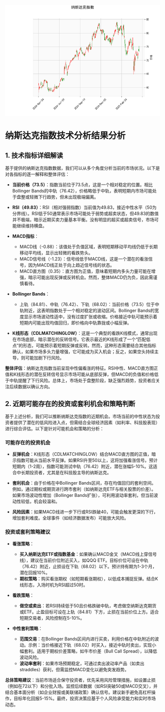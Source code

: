 ![图](NDAQ.png)

# 纳斯达克指数技术分析结果分析

## 1. 技术指标详细解读
基于提供的纳斯达克指数数据，我们可以从多个角度分析当前的市场状况。以下是对各指标的逐一解释和整体评估：

- **当前价格（73.5）**：指数当前位于73.5点，这是一个相对稳定的位置。相比Bollinger Bands的中轨（76.42），价格略低于中轨，表明短期内市场可能处于盘整或轻微下行趋势，但未出现极端偏离。

- **RSI（49.83）**：RSI（相对强弱指数）当前值为49.83，接近中性水平（50为分界线）。RSI低于50通常表示市场可能处于弱势或超卖状态，但49.83的数值并不极端，暗示近期买卖力量基本平衡。没有明显的超买或超卖信号，市场可能继续维持横盘。

- **MACD指标**：
  - MACD线（-0.88）：该值处于负值区域，表明短期移动平均线仍低于长期移动平均线，显示出轻微的看跌势头。
  - MACD信号线（-1.23）：信号线低于MACD线，这是一个潜在的看涨信号，因为MACD线正处于向上趋近信号线的状态。
  - MACD直方图（0.35）：直方图为正值，意味着短期内多头力量可能在增强，暗示可能出现反弹或反转机会。然而，整体MACD仍为负，因此需谨慎看待。

- **Bollinger Bands**：
  - 上轨（84.81）、中轨（76.42）、下轨（68.02）：当前价格（73.5）位于中轨附近，这表明指数处于一个相对稳定的波动区间。Bollinger Bands的宽度显示市场波动性适中，没有过度扩张或收缩。价格接近中轨可能预示着短期内可能出现均值回归，即价格向中轨靠拢或小幅反弹。

- **K线形态（CDLMATCHINGLOW）**：这是一个典型的看跌K线模式，通常出现在市场底部，暗示潜在的反转信号。它表示最近的K线形成了一个“匹配低点”的形态，可能预示着短期反弹或反转。然而，这种形态需要结合其他指标确认，如果市场多头力量增强，它可能成为买入机会；反之，如果空头持续主导，则可能加剧下行风险。

**整体评估**：纳斯达克指数当前呈现中性偏看涨的特征。RSI中性、MACD直方图正值和K线形态的潜在反转信号显示市场可能从底部反弹，但MACD的负值和价格低于中轨提醒了下行风险。总体上，市场处于盘整阶段，缺乏强烈趋势，投资者应关注后续数据以确认方向。

## 2. 近期可能存在的投资或套利机会和策略判断
基于上述分析，我们可以推断纳斯达克指数的近期机会。市场当前的中性状态为投资者提供了潜在的低风险进入点，但需结合全球经济因素（如利率、科技股表现）进行综合评估。以下是针对可能机会和策略的分析：

### 可能存在的投资机会
- **反弹机会**：K线形态（CDLMATCHINGLOW）结合MACD直方图的正值，暗示指数可能从当前水平反弹。如果RSI升至50以上，这将加强看涨信号。预计短期内（1-2周），指数可能测试中轨（76.42）附近，潜在涨幅5-10%。这适合中长期投资者，尤其是在科技股主导的纳斯达克。
  
- **套利机会**：由于价格在中Bollinger Bands区间，存在均值回归的套利空间。例如，通过期权或期货进行跨市套利（如纳斯达克ETF与相关股票的价差）。如果市场波动性增加（Bollinger Bands扩张），可利用波动率套利，但当前波动性较低，机会较温和。

- **风险因素**：如果MACD线进一步下行或RSI跌破40，可能会触发更深的下行，增加套利难度。全球事件（如经济数据发布）可能放大风险。

### 投资或套利策略建议
- **看涨策略**：
  - **买入纳斯达克ETF或指数基金**：如果确认MACD金叉（MACD线上穿信号线），建议在当前价位附近买入，如QQQ ETF。目标价位可设在中轨（76.42）附近，止损设在下轨（68.02）以下。预计持有期为1-3个月，潜在回报10%。
  - **期权策略**：购买看涨期权（如短期看涨期权），以低成本捕捉反弹。结合K线形态，入场时机为RSI超过50时。

- **看跌策略**：
  - **做空或卖出**：若RSI持续低于50且价格跌破中轨，考虑做空纳斯达克期货或ETF。止盈目标可设在上轨（84.81）下方，止损在当前价位上方。适合短期交易者，风险控制在5-10%。

- **中性套利策略**：
  - **范围交易**：在Bollinger Bands区间内进行买卖，利用价格在中轨附近的波动。示例：当价格接近下轨（68.02）时买入，接近中轨时卖出，实现小幅套利。适用于期权价差策略，如牛市价差（Bull Call Spread），以降低波动风险。
  - **波动率套利**：如果市场预期稳定，可通过卖出波动率产品（如卖出 straddles）获利，但需监控MACD变化以避免突发趋势。

**总体策略建议**：当前市场适合保守投资者，优先采用风险管理措施，如设置止损（例如在72以下）和分批入场。监控后续数据（如RSI突破50或MACD交叉），并结合基本面分析（如企业财报或美联储政策）确认信号。建议新手避免高杠杆操作，目标年化回报5-15%。最终，投资决策应基于个人风险承受能力和实时市场动态。
